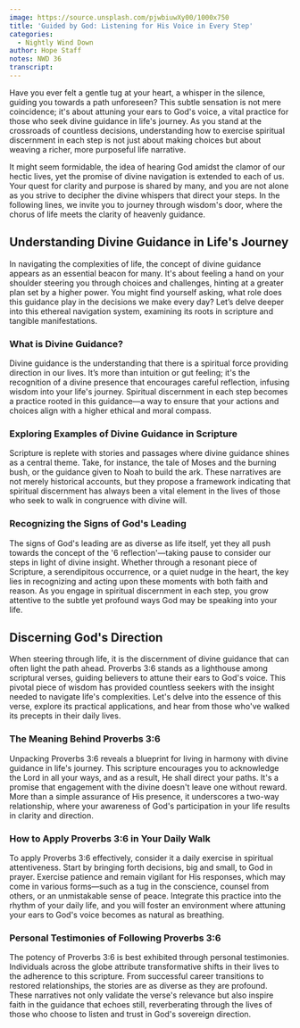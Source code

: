 ```yaml
---
image: https://source.unsplash.com/pjwbiuwXy00/1000x750
title: 'Guided by God: Listening for His Voice in Every Step'
categories:
  - Nightly Wind Down
author: Hope Staff
notes: NWD 36
transcript:
---
```

Have you ever felt a gentle tug at your heart, a whisper in the silence, guiding you towards a path unforeseen? This subtle sensation is not mere coincidence; it's about attuning your ears to God's voice, a vital practice for those who seek divine guidance in life's journey. As you stand at the crossroads of countless decisions, understanding how to exercise spiritual discernment in each step is not just about making choices but about weaving a richer, more purposeful life narrative.

It might seem formidable, the idea of hearing God amidst the clamor of our hectic lives, yet the promise of divine navigation is extended to each of us. Your quest for clarity and purpose is shared by many, and you are not alone as you strive to decipher the divine whispers that direct your steps. In the following lines, we invite you to journey through wisdom's door, where the chorus of life meets the clarity of heavenly guidance.

## **Understanding Divine Guidance in Life's Journey**

In navigating the complexities of life, the concept of divine guidance appears as an essential beacon for many. It's about feeling a hand on your shoulder steering you through choices and challenges, hinting at a greater plan set by a higher power. You might find yourself asking, what role does this guidance play in the decisions we make every day? Let’s delve deeper into this ethereal navigation system, examining its roots in scripture and tangible manifestations.

### **What is Divine Guidance?**

Divine guidance is the understanding that there is a spiritual force providing direction in our lives. It’s more than intuition or gut feeling; it's the recognition of a divine presence that encourages careful reflection, infusing wisdom into your life's journey. Spiritual discernment in each step becomes a practice rooted in this guidance—a way to ensure that your actions and choices align with a higher ethical and moral compass.

### **Exploring Examples of Divine Guidance in Scripture**

Scripture is replete with stories and passages where divine guidance shines as a central theme. Take, for instance, the tale of Moses and the burning bush, or the guidance given to Noah to build the ark. These narratives are not merely historical accounts, but they propose a framework indicating that spiritual discernment has always been a vital element in the lives of those who seek to walk in congruence with divine will.

### **Recognizing the Signs of God's Leading**

The signs of God's leading are as diverse as life itself, yet they all push towards the concept of the '6 reflection'—taking pause to consider our steps in light of divine insight. Whether through a resonant piece of Scripture, a serendipitous occurrence, or a quiet nudge in the heart, the key lies in recognizing and acting upon these moments with both faith and reason. As you engage in spiritual discernment in each step, you grow attentive to the subtle yet profound ways God may be speaking into your life.

## **Discerning God's Direction**

When steering through life, it is the discernment of divine guidance that can often light the path ahead. Proverbs 3:6 stands as a lighthouse among scriptural verses, guiding believers to attune their ears to God's voice. This pivotal piece of wisdom has provided countless seekers with the insight needed to navigate life's complexities. Let's delve into the essence of this verse, explore its practical applications, and hear from those who've walked its precepts in their daily lives.

### **The Meaning Behind Proverbs 3:6**

Unpacking Proverbs 3:6 reveals a blueprint for living in harmony with divine guidance in life's journey. This scripture encourages you to acknowledge the Lord in all your ways, and as a result, He shall direct your paths. It's a promise that engagement with the divine doesn't leave one without reward. More than a simple assurance of His presence, it underscores a two-way relationship, where your awareness of God's participation in your life results in clarity and direction.

### **How to Apply Proverbs 3:6 in Your Daily Walk**

To apply Proverbs 3:6 effectively, consider it a daily exercise in spiritual attentiveness. Start by bringing forth decisions, big and small, to God in prayer. Exercise patience and remain vigilant for His responses, which may come in various forms—such as a tug in the conscience, counsel from others, or an unmistakable sense of peace. Integrate this practice into the rhythm of your daily life, and you will foster an environment where attuning your ears to God's voice becomes as natural as breathing.

### **Personal Testimonies of Following Proverbs 3:6**

The potency of Proverbs 3:6 is best exhibited through personal testimonies. Individuals across the globe attribute transformative shifts in their lives to the adherence to this scripture. From successful career transitions to restored relationships, the stories are as diverse as they are profound. These narratives not only validate the verse's relevance but also inspire faith in the guidance that echoes still, reverberating through the lives of those who choose to listen and trust in God's sovereign direction.